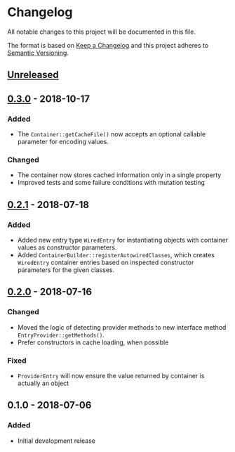 # Changelog
All notable changes to this project will be documented in this file.

The format is based on [Keep a Changelog](http://keepachangelog.com/en/1.0.0/)
and this project adheres to [Semantic Versioning](http://semver.org/spec/v2.0.0.html).

## [Unreleased]

## [0.3.0] - 2018-10-17
### Added
- The `Container::getCacheFile()` now accepts an optional callable parameter for encoding values.

### Changed
- The container now stores cached information only in a single property
- Improved tests and some failure conditions with mutation testing

## [0.2.1] - 2018-07-18
### Added
- Added new entry type `WiredEntry` for instantiating objects with container values as constructor parameters.
- Added `ContainerBuilder::registerAutowiredClasses`, which creates `WiredEntry` container entries based on
  inspected constructor parameters for the given classes.

## [0.2.0] - 2018-07-16
### Changed
- Moved the logic of detecting provider methods to new interface method `EntryProvider::getMethods()`.
- Prefer constructors in cache loading, when possible

### Fixed
- `ProviderEntry` will now ensure the value returned by container is actually an object

## 0.1.0 - 2018-07-06
### Added
- Initial development release

[Unreleased]: https://github.com/simply-framework/container/compare/v0.3.0...HEAD
[0.3.0]: https://github.com/simply-framework/container/compare/v0.2.1...v0.3.0
[0.2.1]: https://github.com/simply-framework/container/compare/v0.2.0...v0.2.1
[0.2.0]: https://github.com/simply-framework/container/compare/v0.1.0...v0.2.0
